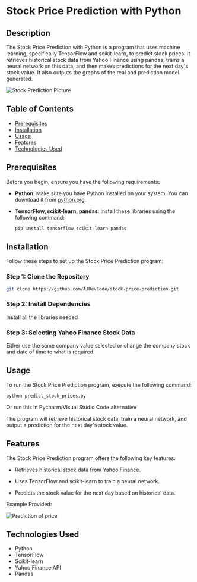 # Stock Price Prediction with Python


## Description
The Stock Price Prediction with Python is a program that uses machine learning, specifically TensorFlow and scikit-learn, to predict stock prices. It retrieves historical stock data from Yahoo Finance using pandas, trains a neural network on this data, and then makes predictions for the next day's stock value. It also outputs the graphs of the real and prediction model generated. 

![Stock Prediction Picture](https://github.com/AJDevCode/StockMarket-Predictor/assets/67168409/4f6895d9-8573-45c2-9cb2-e23ddc3a19c1)



## Table of Contents
- [Prerequisites](#prerequisites)
- [Installation](#installation)
- [Usage](#usage)
- [Features](#features)
- [Technologies Used](#technologies-used)


## Prerequisites
Before you begin, ensure you have the following requirements:

- **Python**: Make sure you have Python installed on your system. You can download it from [python.org](https://www.python.org/).

- **TensorFlow, scikit-learn, pandas**: Install these libraries using the following command:
  ```bash
  pip install tensorflow scikit-learn pandas
  ```
## Installation
Follow these steps to set up the Stock Price Prediction program:

### Step 1: Clone the Repository
``` bash
git clone https://github.com/AJDevCode/stock-price-prediction.git
```
### Step 2: Install Dependencies
Install all the libraries needed

### Step 3: Selecting Yahoo Finance Stock Data
Either use the same company value selected or change the company stock and date of time to what is required. 

## Usage
To run the Stock Price Prediction program, execute the following command:
``` bash
python predict_stock_prices.py
```
Or run this in Pycharm/Visual Studio Code alternative

The program will retrieve historical stock data, train a neural network, and output a prediction for the next day's stock value.

## Features
The Stock Price Prediction program offers the following key features:

- Retrieves historical stock data from Yahoo Finance.

- Uses TensorFlow and scikit-learn to train a neural network.

- Predicts the stock value for the next day based on historical data.

Example Provided:

![Prediction of price](https://github.com/AJDevCode/StockMarket-Predictor/assets/67168409/a5194d3c-2c54-467d-9eed-ae3b002d9daa)

## Technologies Used

- Python
- TensorFlow
- Scikit-learn
- Yahoo Finance API
- Pandas

